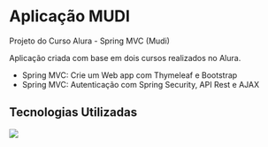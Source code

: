 # Aplicação MUDI
Projeto do Curso Alura - Spring MVC (Mudi)


Aplicação criada com base em dois cursos realizados no Alura.

* Spring MVC: Crie um Web app com Thymeleaf e Bootstrap
* Spring MVC: Autenticação com Spring Security, API Rest e AJAX

## Tecnologias Utilizadas

<img src="https://getbootstrap.com.br/docs/4.1/assets/img/bootstrap-stack.png"/>
